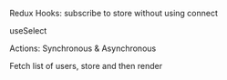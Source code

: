 Redux Hooks: subscribe to store without using connect

useSelect

Actions: Synchronous & Asynchronous

Fetch list of users, store and then render

